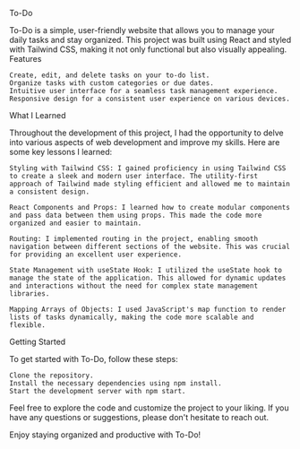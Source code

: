  To-Do

To-Do is a simple, user-friendly website that allows you to manage your daily tasks and stay organized. This project was built using React and styled with Tailwind CSS, making it not only functional but also visually appealing.
Features

    Create, edit, and delete tasks on your to-do list.
    Organize tasks with custom categories or due dates.
    Intuitive user interface for a seamless task management experience.
    Responsive design for a consistent user experience on various devices.

 What I Learned

Throughout the development of this project, I had the opportunity to delve into various aspects of web development and improve my skills. Here are some key lessons I learned:

    Styling with Tailwind CSS: I gained proficiency in using Tailwind CSS to create a sleek and modern user interface. The utility-first approach of Tailwind made styling efficient and allowed me to maintain a consistent design.

    React Components and Props: I learned how to create modular components and pass data between them using props. This made the code more organized and easier to maintain.

    Routing: I implemented routing in the project, enabling smooth navigation between different sections of the website. This was crucial for providing an excellent user experience.

    State Management with useState Hook: I utilized the useState hook to manage the state of the application. This allowed for dynamic updates and interactions without the need for complex state management libraries.

    Mapping Arrays of Objects: I used JavaScript's map function to render lists of tasks dynamically, making the code more scalable and flexible.

 Getting Started

To get started with To-Do, follow these steps:

    Clone the repository.
    Install the necessary dependencies using npm install.
    Start the development server with npm start.

Feel free to explore the code and customize the project to your liking. If you have any questions or suggestions, please don't hesitate to reach out.

Enjoy staying organized and productive with To-Do!


